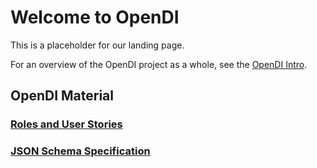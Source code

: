 # Welcome to OpenDI

This is a placeholder for our landing page.

For an overview of the OpenDI project as a whole, see the [OpenDI Intro](./OpenDI%20Intro%20Material.md).

## OpenDI Material

### [Roles and User Stories](https://iamkeldev.github.io/draft-opendi-roles-user-stories)

### [JSON Schema Specification](https://iamkeldev.github.io/draft-opendi-json-schema)